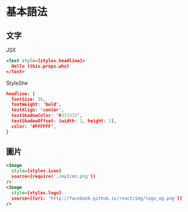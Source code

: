 # 基本語法

## 文字

JSX

```xml
<Text style={styles.headline}>
  Hello {this.props.who}
</Text>
```

StyleShe

```json
headline: {
  fontSize: 36,
  fontWeight: 'bold',
  textAlign: 'center',
  textShadowColor: '#333333',
  textShadowOffset: {width: 1, height: 1},
  color: '#FFFFFF',
}
```

## 圖片

```xml
<Image
  style={styles.icon}
  source={require('./myIcon.png')}
/>
<Image
  style={styles.logo}
  source={{uri: 'http://facebook.github.io/react/img/logo_og.png'}}
/>
```